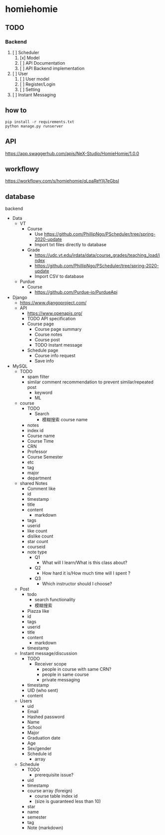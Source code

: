 # homiehomie

## TODO

### Backend

1. [ ] Scheduler
    1. [x] Model
    2. [ ] API Documentation
    3. [ ] API Backend implementation
2. [ ] User
    1. [ ] User model
    2. [ ] Register/Login
    3. [ ] Setting
3. [ ] Instant Messaging

## how to
    pip install -r requirements.txt
    python manage.py runserver
    
## API

https://app.swaggerhub.com/apis/NeX-Studio/HomieHomie/1.0.0

## workflowy

https://workflowy.com/s/homiehomie/qLpaReYIIj7eGbsl

## database
backend
- Data
  - VT
    - Course
      - Use https://github.com/PhillipNgo/PScheduler/tree/spring-2020-update
      - Import txt files directly to database
    - Grade
      - https://udc.vt.edu/irdata/data/course_grades/teaching_load/index
      - https://github.com/PhillipNgo/PScheduler/tree/spring-2020-update
      - Import CSV to database
  - Purdue
    - Course
      - https://github.com/Purdue-io/PurdueApi
- Django
  - https://www.djangoproject.com/
  - API
    - https://www.openapis.org/
    - TODO API specification
    - Course page
      - Course page summary
      - Course notes
      - Course post
      - TODO Instant message
    - Schedule page
      - Course info request
      - Save info
- MySQL
  - TODO
    - spam filter
    - similar comment recommendation to prevent similar/repeated post
      - keyword
      - ML
  - course
    - TODO 
      - Search
        - 模糊搜索 course name
    - notes
    - index id
    - Course name
    - Course Time
    - CRN
    - Professor
    - Course Semester
    - etc
    - tag
    - major
    - department
  - shared Notes
    - Comment like
    - id
    - timestamp
    - title
    - content
      - markdown
    - tags
    - userid
    - like count
    - dislike count
    - star count
    - courseid
    - note type
      - Q1
        - What will I learn/What is this class about?
      - Q2
        - How hard it is/How much time will I spent ?
      - Q3
        - Which instructor should I choose?
  - Post
    - todo
      - search functionality
      - 模糊搜索
    - Piazza like
    - id
    - tags
    - userid
    - title
    - content
      - markdown
    - timestamp
  - Instant message/discussion
    - TODO
      - Receiver scope
        - people in course with same CRN?
        - people in same course
        - private messaging
    - timestamp
    - UID (who sent)
    - content
  - Users
    - uid
    - Email
    - Hashed password
    - Name
    - School
    - Major
    - Graduation date
    - Age
    - Sex/gender
    - Schedule id
      - array
  - Schedule
    - TODO
      - prerequisite issue?
    - uid
    - timestamp
    - course array (foreign)
      - course table index id
      - (size is guaranteed less than 10)
    - star
    - name
    - semester
    - tag
    - Note (markdown)
